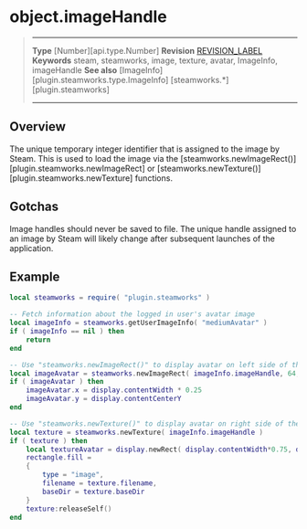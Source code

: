 # object.imageHandle

> --------------------- ------------------------------------------------------------------------------------------
> __Type__              [Number][api.type.Number]
> __Revision__          [REVISION_LABEL](REVISION_URL)
> __Keywords__          steam, steamworks, image, texture, avatar, ImageInfo, imageHandle
> __See also__          [ImageInfo][plugin.steamworks.type.ImageInfo]
>                       [steamworks.*][plugin.steamworks]
> --------------------- ------------------------------------------------------------------------------------------

## Overview

The unique temporary integer identifier that is assigned to the image by Steam. This is used to load the image via the [steamworks.newImageRect()][plugin.steamworks.newImageRect] or [steamworks.newTexture()][plugin.steamworks.newTexture] functions.


## Gotchas

Image handles should never be saved to file. The unique handle assigned to an image by Steam will likely change after subsequent launches of the application.


## Example

``````lua
local steamworks = require( "plugin.steamworks" )

-- Fetch information about the logged in user's avatar image
local imageInfo = steamworks.getUserImageInfo( "mediumAvatar" )
if ( imageInfo == nil ) then
	return
end

-- Use "steamworks.newImageRect()" to display avatar on left side of the screen
local imageAvatar = steamworks.newImageRect( imageInfo.imageHandle, 64, 64 )
if ( imageAvatar ) then
	imageAvatar.x = display.contentWidth * 0.25
	imageAvatar.y = display.contentCenterY
end

-- Use "steamworks.newTexture()" to display avatar on right side of the screen
local texture = steamworks.newTexture( imageInfo.imageHandle )
if ( texture ) then
	local textureAvatar = display.newRect( display.contentWidth*0.75, display.contentCenterY, 64, 64 )
	rectangle.fill =
	{
		type = "image",
		filename = texture.filename,
		baseDir = texture.baseDir
	}
	texture:releaseSelf()
end
``````
